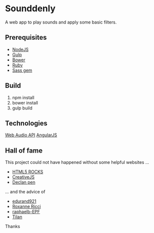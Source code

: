 Sounddenly
==========

A web app to play sounds and apply some basic filters.

## Prerequisites
* [NodeJS](https://nodejs.org/)
* [Gulp](http://gulpjs.com/)
* [Bower](http://bower.io/#install-bower)
* [Ruby](https://www.ruby-lang.org/)
* [Sass gem](http://sass-lang.com/install)

## Build
1. npm install
2. bower install
3. gulp build


## Technologies
[Web Audio API](http://webaudio.github.io/web-audio-api/)
[AngularJS](https://angularjs.org)


## Hall of fame
This project could not have happened without some helpful websites ...
- [HTML5 ROCKS](http://www.html5rocks.com/en/tutorials/webaudio/intro/)
- [CreativeJS](http://creativejs.com/resources/web-audio-api-getting-started/)
- [Declan pen](http://codepen.io/AfroDev/pen/MYOrvP)

... and the advice of
- [edurand921](https://github.com/edurand921)
- [Roxanne Ricci](https://github.com/rricci)
- [raphaelb-EPF](https://github.com/raphaelb-EPF)
- [Tilan](https://github.com/Tilan)

Thanks